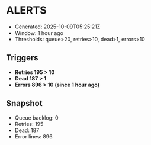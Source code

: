 # ALERTS

- Generated: 2025-10-09T05:25:21Z
- Window: 1 hour ago
- Thresholds: queue>20, retries>10, dead>1, errors>10

## Triggers
- **Retries 195 > 10**
- **Dead 187 > 1**
- **Errors 896 > 10 (since 1 hour ago)**

## Snapshot
- Queue backlog: 0
- Retries: 195
- Dead: 187
- Error lines: 896
